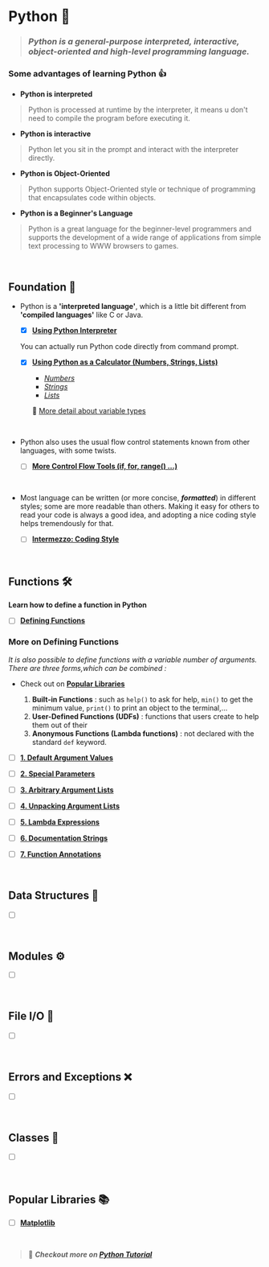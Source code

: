 # **Python** 🐍

> ### ***Python is a general-purpose interpreted, interactive, object-oriented and high-level programming language.***

### **Some advantages of learning Python** 👍

* **Python is interpreted**
> Python is processed at runtime by the interpreter, it means u don't need to compile the program before executing it.
* **Python is interactive**
>Python let you sit in the prompt and interact with the interpreter directly.
* **Python is Object-Oriented**
> Python supports Object-Oriented style or technique of programming that encapsulates code within objects.
* **Python is a Beginner's Language** 
> Python is a great language for the beginner-level programmers and supports the development of a wide range of applications from simple text processing to WWW browsers to games.

</br>

## **Foundation** 🌱

* Python is a **'interpreted language'**, which is a little bit different from **'compiled languages'** like C or Java.

    - [x] **[Using Python Interpreter](foundation/1_python_interpreter.md)**

    You can actually run Python code directly from command prompt. 

    - [x] **[Using Python as a Calculator (Numbers, Strings, Lists)](foundation/2_py_calculator.md)**
        * *[Numbers](foundation/2_py_calculator.md/#2️⃣1️⃣-number)*
        * *[Strings](foundation/2_py_calculator.md/#2️⃣2️⃣-strings)*
        * *[Lists](foundation/2_py_calculator.md/#2️⃣3️⃣-lists)*

        🔗 [More detail about variable types](https://docs.python.org/3/library/stdtypes.html#)
</br>

* Python also uses the usual flow control statements known from other languages, with some twists. 

    - [ ] **[More Control Flow Tools (if, for, range() ...)](foundation/3_control_flow.md)**

</br>

* Most language  can be written (or more concise, ***formatted***) in different styles; some are more readable than others. Making it easy for others to read your code is always a good idea, and adopting a nice coding style helps tremendously for that.

    - [ ] **[Intermezzo: Coding Style]()**

</br>

## **Functions** 🛠️

**Learn how to define a function in Python**

- [ ] **[Defining Functions]()**

### **More on Defining Functions**

*It is also possible to define functions with a variable number of arguments. There are three forms,which can be combined :*
- Check out on **[Popular Libraries](#popular-libraries)**

    1. **Built-in Functions** : such as `help()` to ask for help, `min()` to get the minimum value, `print()` to print an object to the terminal,…  
    2. **User-Defined Functions (UDFs)** : functions that users create to help them out of their
    3. **Anonymous Functions (Lambda functions)** : not declared with the standard `def` keyword.

- [ ] **[1. Default Argument Values]()**

- [ ] **[2. Special Parameters]()**

- [ ] **[3. Arbitrary Argument Lists]()**

- [ ] **[4. Unpacking Argument Lists]()**

- [ ] **[5. Lambda Expressions]()**

- [ ] **[6. Documentation Strings]()**

- [ ] **[7. Function Annotations]()**

</br>

## **Data Structures** 🌳

- [ ] **[]()**

</br>

## **Modules** ⚙️ 

- [ ] **[]()**


</br>


## **File I/O** 📂

- [ ] **[]()**

</br>

## **Errors and Exceptions** ❌

- [ ] **[]()**

</br>

## **Classes** 💊

- [ ] **[]()**

</br>

## **Popular Libraries** 📚

- [ ] **[Matplotlib](libraries/matplotlib_menu.md)**

</br>

> 🔗 ***Checkout more on [Python Tutorial](https://docs.python.org/3/tutorial/index.html)***



